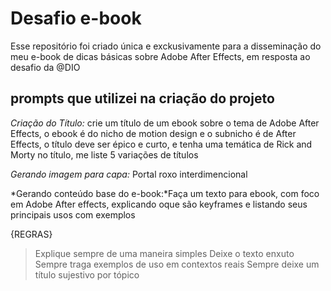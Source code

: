 # Desafio e-book
Esse repositório foi criado única e exckusivamente para a disseminação do meu e-book de dicas básicas sobre Adobe After Effects, em resposta ao desafio da @DIO

##  prompts que utilizei na criação do projeto
*Criação do Título:* crie um título de um ebook sobre o tema de Adobe After Effects, o ebook é do nicho de motion design e o subnicho é de After Effects, o título deve ser épico e curto, e tenha uma temática de Rick and Morty no título, me liste 5 variações de títulos

*Gerando imagem para capa:* Portal roxo interdimencional

*Gerando conteúdo base do e-book:*Faça um texto para ebook, com foco em Adobe After effects, explicando oque são keyframes e listando seus principais usos com exemplos

{REGRAS}
> Explique sempre de uma maneira simples
> Deixe o texto enxuto
> Sempre traga exemplos de uso em contextos reais
> Sempre deixe um título sujestivo por tópico
